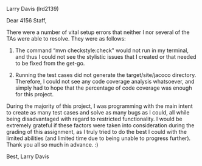 Larry Davis (lrd2139)


Dear 4156 Staff,

There were a number of vital setup errors that neither I nor several of the TAs were able to resolve.  They were as follows:

1. The command “mvn checkstyle:check" would not run in my terminal, and thus I could not see the stylistic issues that I created or that needed to be fixed from the get-go.

2. Running the test cases did not generate the target/site/jacoco directory.  Therefore, I could not see any code coverage analysis whatsoever, and simply had to hope that the percentage of code coverage was enough for this project.

During the majority of this project, I was programming with the main intent to create as many test cases and solve as many bugs as I could, all while being disadvantaged with regard to restricted functionality.  I would be extremely grateful if these factors were taken into consideration during the grading of this assignment, as I truly tried to do the best I could with the limited abilities (and limited time due to being unable to progress further).  Thank you all so much in advance. :)

Best,
Larry Davis